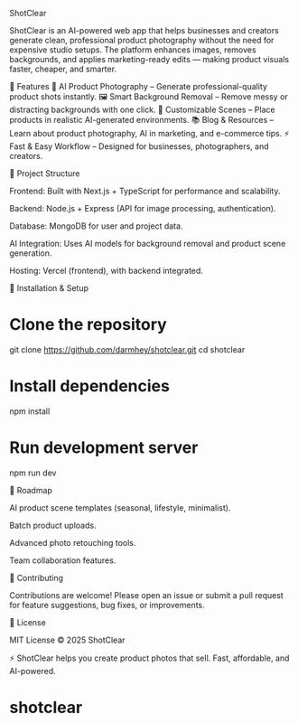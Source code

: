 ShotClear

ShotClear is an AI-powered web app that helps businesses and creators generate clean, professional product photography without the need for expensive studio setups. The platform enhances images, removes backgrounds, and applies marketing-ready edits — making product visuals faster, cheaper, and smarter.

🚀 Features
📸 AI Product Photography – Generate professional-quality product shots instantly.
🖼 Smart Background Removal – Remove messy or distracting backgrounds with one click.
🎨 Customizable Scenes – Place products in realistic AI-generated environments.
📚 Blog & Resources – Learn about product photography, AI in marketing, and e-commerce tips.
⚡ Fast & Easy Workflow – Designed for businesses, photographers, and creators.

📂 Project Structure

Frontend: Built with Next.js + TypeScript for performance and scalability.

Backend: Node.js + Express (API for image processing, authentication).

Database: MongoDB for user and project data.

AI Integration: Uses AI models for background removal and product scene generation.

Hosting: Vercel (frontend), with backend integrated.

🔧 Installation & Setup

# Clone the repository

git clone https://github.com/darmhey/shotclear.git
cd shotclear

# Install dependencies

npm install

# Run development server

npm run dev

📌 Roadmap

AI product scene templates (seasonal, lifestyle, minimalist).

Batch product uploads.

Advanced photo retouching tools.

Team collaboration features.

🤝 Contributing

Contributions are welcome! Please open an issue or submit a pull request for feature suggestions, bug fixes, or improvements.

📄 License

MIT License © 2025 ShotClear

⚡ ShotClear helps you create product photos that sell. Fast, affordable, and AI-powered.
# shotclear
